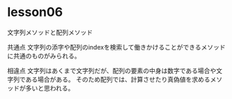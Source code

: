 # lesson06

文字列メソッドと配列メソッド

共通点
文字列の添字や配列のindexを検索して働きかけることができるメソッドに共通のものがみられる。

相違点
文字列はあくまで文字列だが、配列の要素の中身は数字である場合や文字列である場合がある。
そのため配列では、計算させたり真偽値を求めるメソッドが多いと思われる。
